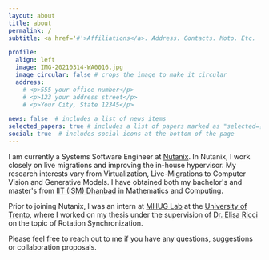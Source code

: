 ```yaml
---
layout: about
title: about
permalink: /
subtitle: <a href='#'>Affiliations</a>. Address. Contacts. Moto. Etc.

profile:
  align: left
  image: IMG-20210314-WA0016.jpg
  image_circular: false # crops the image to make it circular
  address: 
    # <p>555 your office number</p>
    # <p>123 your address street</p>
    # <p>Your City, State 12345</p>

news: false  # includes a list of news items
selected_papers: true # includes a list of papers marked as "selected={true}"
social: true  # includes social icons at the bottom of the page
---
```


I am currently a Systems Software Engineer at <a href="https://www.nutanix.com/">Nutanix</a>. In Nutanix, I work closely on live migrations and improving the in-house hypervisor. My research interests vary from Virtualization, Live-Migrations to Computer Vision and Generative Models. I have obtained both my bachelor's and master's from <a href="https://www.iitism.ac.in/">IIT (ISM) Dhanbad</a> in Mathematics and Computing. 

Prior to joining Nutanix, I was an intern at <a href="http://mhug.disi.unitn.it/">MHUG Lab</a> at the <a href="https://www.unitn.it/en">University of Trento</a>, where I worked on my thesis under the supervision of <a href="http://elisaricci.eu/">Dr. Elisa Ricci</a> on the topic of Rotation Synchronization. 

Please feel free to reach out to me if you have any questions, suggestions or collaboration proposals.